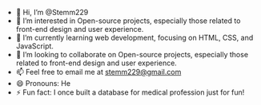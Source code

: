 - 👋 Hi, I’m @Stemm229
- 👀 I’m interested in Open-source projects, especially those related to front-end design and user experience.
- 🌱 I’m currently learning web development, focusing on HTML, CSS, and JavaScript.
- 💞️ I’m looking to collaborate on Open-source projects, especially those related to front-end design and user experience.
- 📫 Feel free to email me at stemm229@gmail.com 
- 😄 Pronouns: He
- ⚡ Fun fact: I once built a database for medical profession just for fun!

<!---
Stemm229/Stemm229 is a ✨ special ✨ repository because its `README.md` (this file) appears on your GitHub profile.
You can click the Preview link to take a look at your changes.
--->
